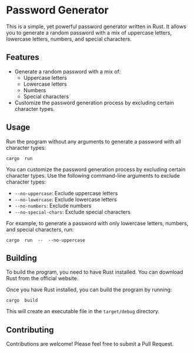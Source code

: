 # Password Generator

This is a simple, yet powerful password generator written in Rust. It allows you to generate a random password with a mix of uppercase letters, lowercase letters, numbers, and special characters.

## Features

-   Generate a random password with a mix of:
    -   Uppercase letters
    -   Lowercase letters
    -   Numbers
    -   Special characters
-   Customize the password generation process by excluding certain character types.

## Usage

Run the program without any arguments to generate a password with all character types:

    cargo  run

You can customize the password generation process by excluding certain character types. Use the following command-line arguments to exclude character types:

-   `--no-uppercase`: Exclude uppercase letters
-   `--no-lowercase`: Exclude lowercase letters
-   `--no-numbers`: Exclude numbers
-   `--no-special-chars`: Exclude special characters

For example, to generate a password with only lowercase letters, numbers, and special characters, run:

    cargo  run  --  --no-uppercase

## Building

To build the program, you need to have Rust installed. You can download Rust from the  official website.

Once you have Rust installed, you can build the program by running:

    cargo  build

This will create an executable file in the  `target/debug`  directory.

## Contributing

Contributions are welcome! Please feel free to submit a Pull Request.
